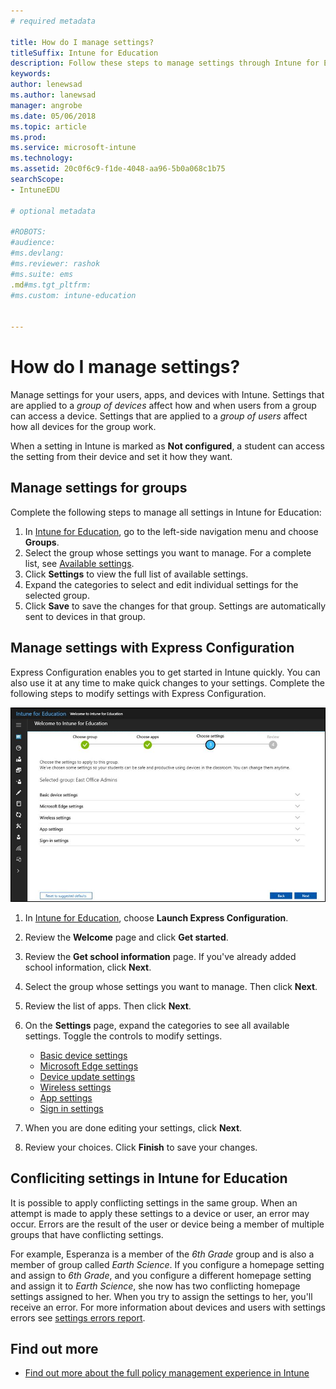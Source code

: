 ```yaml
---
# required metadata

title: How do I manage settings?
titleSuffix: Intune for Education
description: Follow these steps to manage settings through Intune for Education policies.
keywords:
author: lenewsad
ms.author: lanewsad
manager: angrobe
ms.date: 05/06/2018
ms.topic: article
ms.prod:
ms.service: microsoft-intune
ms.technology:
ms.assetid: 20c0f6c9-f1de-4048-aa96-5b0a068c1b75
searchScope:
- IntuneEDU

# optional metadata

#ROBOTS:
#audience:
#ms.devlang:
#ms.reviewer: rashok
#ms.suite: ems
.md#ms.tgt_pltfrm:
#ms.custom: intune-education


---
```


# How do I manage settings?

Manage  settings for your users, apps, and devices with Intune. Settings that are applied to a *group of devices* affect how and when users from a group can access a device. Settings that are applied to a *group of users* affect how all devices for the group work. 

When a setting in Intune is marked as **Not configured**, a student can access the setting from their device and set it how they want.

## Manage settings for groups

Complete the following steps to manage all settings in Intune for Education:
1. In [Intune for Education](https://intuneeducation.portal.azure.com), go to the left-side navigation menu and choose **Groups**.
2. Select the group whose settings you want to manage. For a complete list, see [Available settings](what-are-settings.md).
3. Click **Settings** to view the full list of available settings.
4. Expand the categories to select and edit individual settings for the selected group.
5. Click **Save** to save the changes for that group. Settings are automatically sent to devices in that group.

## Manage settings with Express Configuration

Express Configuration enables you to get started in Intune quickly. You can also use it at any time to make quick changes to your settings. Complete the following steps to modify settings with Express Configuration.

  ![Express Configuration settings fix](./media/express-config-006-choose-settings.png)

1. In [Intune for Education](https://intuneeducation.portal.azure.com), choose **Launch Express Configuration**. 
2. Review the **Welcome** page and click **Get started**.
2. Review the **Get school information** page. If you've already added school information, click **Next**.
3. Select the group whose settings you want to manage. Then click **Next**.
4. Review the list of apps. Then click **Next**.
5. On the **Settings** page, expand the categories to see all available settings. Toggle the controls to modify settings.
   * [Basic device settings](available-settings.md#basic-device-settings)
   * [Microsoft Edge settings](available-settings.md#microsoft-edge-settings)
   * [Device update settings](available-settings.md#device-update-settings)
   * [Wireless settings](available-settings.md#wireless-settings)
   * [App settings](available-settings.md#app-settings)
   * [Sign in settings](available-settings.md#sign-in-settings)

6. When you are done editing your settings, click **Next**.
7. Review your choices. Click **Finish** to save your changes.

## Confliciting settings in Intune for Education

It is possible to apply conflicting settings in the same group. When an attempt is made to apply these settings to a device or user, an error may occur. Errors are the result of the user or device being a member of multiple groups that have conflicting settings.

For example, Esperanza is a member of the *6th Grade* group and is also a member of group called *Earth Science*. If you configure a homepage setting and assign to *6th Grade*, and you configure a different homepage setting and assign it to *Earth Science*, she now has two conflicting homepage settings assigned to her. When you try to assign the settings to her, you'll receive an error. For more information about devices and users with settings errors see [settings errors report](what-are-reports.md).

## Find out more

- [Find out more about the full policy management experience in  Intune](https://docs.microsoft.com/intune/deploy-use/manage-settings-and-features-on-your-devices-with-microsoft-intune-policies)